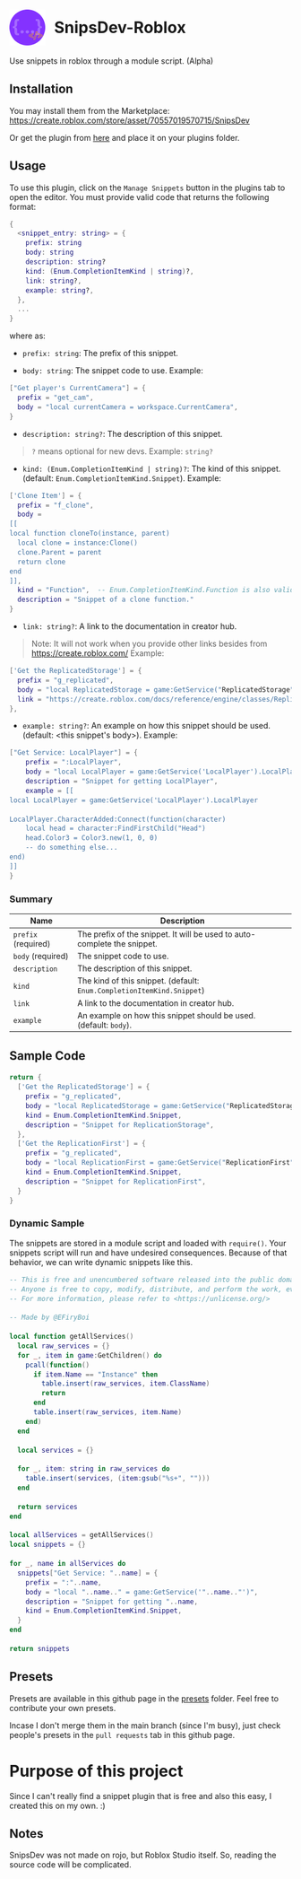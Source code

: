 <!-- Html tags in md? -->
# <div style="display: flex; align-items: center"><img src="https://github.com/Bioterm64/SnipsDev-Roblox/blob/main/source/assets/logo.png?raw=true" height="64" style="margin-right: 1rem"><span>SnipsDev-Roblox</span></div>

Use snippets in roblox through a module script. (Alpha)

## Installation
You may install them from the Marketplace: 
https://create.roblox.com/store/asset/70557019570715/SnipsDev

Or get the plugin from [here](/source/) and place it on your plugins folder.

## Usage
To use this plugin, click on the `Manage Snippets` button in the plugins tab to open the editor. You must provide valid code that returns the following format:

```lua
{
  <snippet_entry: string> = {
    prefix: string
    body: string
    description: string?
    kind: (Enum.CompletionItemKind | string)?,
    link: string?,
    example: string?,
  },
  ...
}
```
where as:
- `prefix: string`: The prefix of this snippet.

- `body: string`: The snippet code to use. Example:
```lua
["Get player's CurrentCamera"] = {
  prefix = "get_cam",
  body = "local currentCamera = workspace.CurrentCamera",
}
```

- `description: string?`: The description of this snippet.
> `?` means optional for new devs. Example: `string?`

- `kind: (Enum.CompletionItemKind | string)?`: The kind of this snippet. (default: `Enum.CompletionItemKind.Snippet`). Example:
```lua
['Clone Item'] = {
  prefix = "f_clone",
  body =
[[
local function cloneTo(instance, parent)
  local clone = instance:Clone()
  clone.Parent = parent
  return clone
end
]],
  kind = "Function",  -- Enum.CompletionItemKind.Function is also valid
  description = "Snippet of a clone function."
}
```

- `link: string?`: A link to the documentation in creator hub.
> Note: It will not work when you provide other links besides from https://create.roblox.com/
Example:
```lua
['Get the ReplicatedStorage'] = {
  prefix = "g_replicated",
  body = "local ReplicatedStorage = game:GetService("ReplicatedStorage")",
  link = "https://create.roblox.com/docs/reference/engine/classes/ReplicatedStorage",
},
```

- `example: string?`: An example on how this snippet should be used. (default: <this snippet's body>).
Example: 
```lua
["Get Service: LocalPlayer"] = {
	prefix = ":LocalPlayer",
	body = "local LocalPlayer = game:GetService('LocalPlayer').LocalPlayer",
	description = "Snippet for getting LocalPlayer",
	example = [[
local LocalPlayer = game:GetService('LocalPlayer').LocalPlayer

LocalPlayer.CharacterAdded:Connect(function(character)
	local head = character:FindFirstChild("Head")
	head.Color3 = Color3.new(1, 0, 0)
	-- do something else...
end)
]]
}
```

### Summary
| Name | Description |
| ---- | ----------- |
| `prefix` (required) | The prefix of the snippet. It will be used to auto-complete the snippet. |
| `body` (required) | The snippet code to use. |
| `description` | The description of this snippet. |
| `kind` | The kind of this snippet. (default: `Enum.CompletionItemKind.Snippet`) |
| `link` | A link to the documentation in creator hub. |
| `example` | An example on how this snippet should be used. (default: `body`). 

## Sample Code
```lua
return {
  ['Get the ReplicatedStorage'] = {
    prefix = "g_replicated",
    body = "local ReplicatedStorage = game:GetService("ReplicatedStorage")",
    kind = Enum.CompletionItemKind.Snippet,
    description = "Snippet for ReplicationStorage",
  },
  ['Get the ReplicationFirst'] = {
    prefix = "g_replicated",
    body = "local ReplicationFirst = game:GetService("ReplicationFirst")",
    kind = Enum.CompletionItemKind.Snippet,
    description = "Snippet for ReplicationFirst",
  }
}
```

### Dynamic Sample
The snippets are stored in a module script and loaded with `require()`. Your snippets script will run and have undesired consequences. Because of that behavior, we can write dynamic snippets like this.
```lua
-- This is free and unencumbered software released into the public domain.
-- Anyone is free to copy, modify, distribute, and perform the work, even for commercial purposes, without asking permission.
-- For more information, please refer to <https://unlicense.org/>

-- Made by @EFiryBoi

local function getAllServices()
  local raw_services = {}
  for _, item in game:GetChildren() do
    pcall(function()
      if item.Name == "Instance" then 
        table.insert(raw_services, item.ClassName) 
        return
      end
      table.insert(raw_services, item.Name)
    end)
  end
  
  local services = {}
  
  for _, item: string in raw_services do
    table.insert(services, (item:gsub("%s+", "")))
  end
  
  return services
end

local allServices = getAllServices()
local snippets = {}

for _, name in allServices do
  snippets["Get Service: "..name] = {
    prefix = ":"..name,
    body = "local "..name.." = game:GetService('"..name.."')",
    description = "Snippet for getting "..name,
    kind = Enum.CompletionItemKind.Snippet,
  }
end

return snippets
```

## Presets
Presets are available in this github page in the [presets](/presets/) folder.
Feel free to contribute your own presets.

Incase I don't merge them in the main branch (since I'm busy), just check people's presets in the `pull requests` tab in this github page.

# Purpose of this project
Since I can't really find a snippet plugin that is free and also this easy, I created this on my own. :)

## Notes
SnipsDev was not made on rojo, but Roblox Studio itself. So, reading the source code will be complicated.